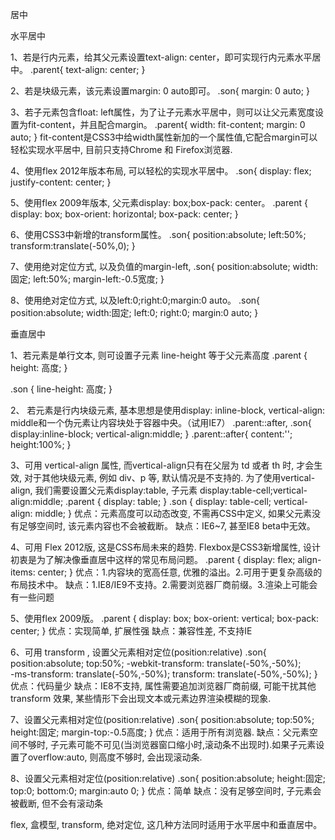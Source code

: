 居中

水平居中

1、若是行内元素，给其父元素设置text-align: center，即可实现行内元素水平居中。
.parent{
    text-align: center;
}

2、若是块级元素，该元素设置margin: 0 auto即可。
.son{
    margin: 0 auto;
}

3、若子元素包含float: left属性，为了让子元素水平居中，则可以让父元素宽度设置为fit-content，并且配合margin。
.parent{
    width: fit-content;
    margin: 0 auto;
}
fit-content是CSS3中给width属性新加的一个属性值,它配合margin可以轻松实现水平居中, 目前只支持Chrome 和 Firefox浏览器.

4、使用flex 2012年版本布局, 可以轻松的实现水平居中。
.son{
    display: flex;
    justify-content: center;
}

5、使用flex 2009年版本, 父元素display: box;box-pack: center。
.parent {
      display: box;
      box-orient: horizontal;
      box-pack: center;
}

6、使用CSS3中新增的transform属性。
.son{
    position:absolute;
    left:50%;
    transform:translate(-50%,0);
}

7、使用绝对定位方式, 以及负值的margin-left,
.son{
    position:absolute;
    width:固定;
    left:50%;
    margin-left:-0.5宽度;
}

8、使用绝对定位方式, 以及left:0;right:0;margin:0 auto。
.son{
    position:absolute;
    width:固定;
    left:0;
    right:0;
    margin:0 auto;
}

垂直居中

1、若元素是单行文本, 则可设置子元素 line-height 等于父元素高度
.parent {
    height: 高度;
}

.son {
    line-height: 高度;
}

2、 若元素是行内块级元素, 基本思想是使用display: inline-block, vertical-align: middle和一个伪元素让内容块处于容器中央。（试用IE7）
.parent::after, .son{
    display:inline-block;
    vertical-align:middle;
}
.parent::after{
    content:'';
    height:100%;
}

3、可用 vertical-align 属性, 而vertical-align只有在父层为 td 或者 th 时, 才会生效, 对于其他块级元素, 例如 div、p 等, 默认情况是不支持的. 
为了使用vertical-align, 我们需要设置父元素display:table, 子元素 display:table-cell;vertical-align:middle;
.parent {
  display: table;
}
.son {
  display: table-cell;
  vertical-align: middle;
}
优点：元素高度可以动态改变, 不需再CSS中定义, 如果父元素没有足够空间时, 该元素内容也不会被截断。
缺点：IE6~7, 甚至IE8 beta中无效。

4、可用 Flex 2012版, 这是CSS布局未来的趋势. Flexbox是CSS3新增属性, 设计初衷是为了解决像垂直居中这样的常见布局问题。
.parent {
  display: flex;
  align-items: center;
}
优点：1.内容块的宽高任意, 优雅的溢出。2.可用于更复杂高级的布局技术中。
缺点：1.IE8/IE9不支持。2.需要浏览器厂商前缀。3.渲染上可能会有一些问题

5、使用flex 2009版。
.parent {
      display: box;
      box-orient: vertical;
      box-pack: center;
}
优点：实现简单, 扩展性强
缺点：兼容性差, 不支持IE

6、可用 transform , 设置父元素相对定位(position:relative)
.son{
    position:absolute;
    top:50%;
    -webkit-transform: translate(-50%,-50%);  
    -ms-transform: translate(-50%,-50%);
    transform: translate(-50%,-50%);
}
优点：代码量少
缺点：IE8不支持, 属性需要追加浏览器厂商前缀, 可能干扰其他 transform 效果, 某些情形下会出现文本或元素边界渲染模糊的现象.

7、设置父元素相对定位(position:relative)
.son{
    position:absolute;
    top:50%;
    height:固定;
    margin-top:-0.5高度;
}
优点：适用于所有浏览器.
缺点：父元素空间不够时, 子元素可能不可见(当浏览器窗口缩小时,滚动条不出现时).如果子元素设置了overflow:auto, 则高度不够时, 会出现滚动条.

8、设置父元素相对定位(position:relative)
.son{
    position:absolute;
    height:固定;
    top:0;
    bottom:0;
    margin:auto 0;
}
优点：简单
缺点：没有足够空间时, 子元素会被截断, 但不会有滚动条

 flex, 盒模型, transform, 绝对定位, 这几种方法同时适用于水平居中和垂直居中。
